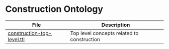 # Construction Ontology

| File | Description |
| --- | --- |
| [construction-top-level.ttl](construction-top-level.ttl) | Top level concepts related to construction |
